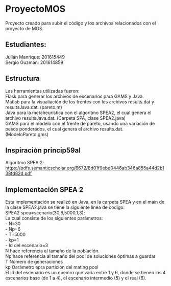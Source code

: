# ProyectoMOS
Proyecto creado para subir el código y los archivos relacionados con el proyecto de MOS. 
## Estudiantes: 
Julián Manrique: 201615449  
Sergio Guzmán: 201614859  
## Estructura
Las herramientas utilizadas fueron:   
Flask para generar los archivos de escenarios para GAMS y Java.  
Matlab para la visualiación de los frentes con los archivos results.dat y resultsJava.dat. (pareto.m)  
Java para la metaheurística con el algoritmo SPEA2, el cual genera el archivo resultsJava.dat. (Carpeta SPA, clase SPEA2.java)  
GAMS para el modelo con el frente de pareto, usando una variación de pesos ponderados, el cual genera el archivo results.dat. (ModeloPareto.gms)  
## Inspiraciòn princip59al
Algoritmo SPEA 2: https://pdfs.semanticscholar.org/6672/8d01f9ebd0446ab346a855a44d2b138fd82d.pdf  
## Implementación SPEA 2
Esta implementación se realizó en Java, en la carpeta SPEA y en el main de la clase SPEA2.java se tiene la siguiente línea de codigo:  
SPEA2 spea=scenario(30,6,5000,1,3);  
La cual consiste de los siguientes parámetros:   
    - N=30  
    - Np=6  
    - T=5000  
    - kp=1  
    - Id del escenario=3  
N hace referencia al tamaño de la población.  
Np hace referencia al tamaño del pool de soluciones óptimas a guardar  
T Número de generaciones  
kp Oarámetro apra partición del mating pool  
El id del escenario es un núemro que varía entre 1 y 6, donde se tienen los 4 escenarios base (de 1 a 4), el escenario intermedio (5) y el real (6).   
